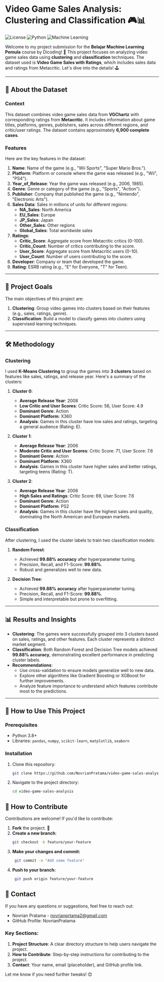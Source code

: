 # Video Game Sales Analysis: Clustering and Classification 🎮📊

![License](https://img.shields.io/badge/license-MIT-blue.svg)
![Python](https://img.shields.io/badge/Python-3.8%2B-green.svg)
![Machine Learning](https://img.shields.io/badge/Machine%20Learning-Clustering%20%26%20Classification-orange.svg)

Welcome to my project submission for the **Belajar Machine Learning Pemula** course by Dicoding! 🚀 This project focuses on analyzing video game sales data using **clustering** and **classification** techniques. The dataset used is **Video Game Sales with Ratings**, which includes sales data and ratings from Metacritic. Let's dive into the details! 🕹️

---

## 📁 About the Dataset

### **Context**
This dataset combines video game sales data from **VGChartz** with corresponding ratings from **Metacritic**. It includes information about game titles, platforms, genres, publishers, sales across different regions, and critic/user ratings. The dataset contains approximately **6,900 complete cases**.

### **Features**
Here are the key features in the dataset:

1. **Name**: Name of the game (e.g., "Wii Sports", "Super Mario Bros.").
2. **Platform**: Platform or console where the game was released (e.g., "Wii", "PS4").
3. **Year_of_Release**: Year the game was released (e.g., 2006, 1985).
4. **Genre**: Genre or category of the game (e.g., "Sports", "Action").
5. **Publisher**: Company that published the game (e.g., "Nintendo", "Electronic Arts").
6. **Sales Data**: Sales in millions of units for different regions:
   - **NA_Sales**: North America
   - **EU_Sales**: Europe
   - **JP_Sales**: Japan
   - **Other_Sales**: Other regions
   - **Global_Sales**: Total worldwide sales
7. **Ratings**:
   - **Critic_Score**: Aggregate score from Metacritic critics (0-100).
   - **Critic_Count**: Number of critics contributing to the score.
   - **User_Score**: Aggregate score from Metacritic users (0-10).
   - **User_Count**: Number of users contributing to the score.
8. **Developer**: Company or team that developed the game.
9. **Rating**: ESRB rating (e.g., "E" for Everyone, "T" for Teen).

---

## 🎯 Project Goals

The main objectives of this project are:
1. **Clustering**: Group video games into clusters based on their features (e.g., sales, ratings, genre).
2. **Classification**: Build a model to classify games into clusters using supervised learning techniques.

---

## 🛠️ Methodology

### **Clustering**
I used **K-Means Clustering** to group the games into **3 clusters** based on features like sales, ratings, and release year. Here's a summary of the clusters:

1. **Cluster 0**:
   - **Average Release Year**: 2008
   - **Low Critic and User Scores**: Critic Score: 56, User Score: 4.9
   - **Dominant Genre**: Action
   - **Dominant Platform**: X360
   - **Analysis**: Games in this cluster have low sales and ratings, targeting a general audience (Rating: E).

2. **Cluster 1**:
   - **Average Release Year**: 2006
   - **Moderate Critic and User Scores**: Critic Score: 71, User Score: 7.6
   - **Dominant Genre**: Action
   - **Dominant Platform**: X360
   - **Analysis**: Games in this cluster have higher sales and better ratings, targeting teens (Rating: T).

3. **Cluster 2**:
   - **Average Release Year**: 2006
   - **High Sales and Ratings**: Critic Score: 69, User Score: 7.6
   - **Dominant Genre**: Action
   - **Dominant Platform**: PS2
   - **Analysis**: Games in this cluster have the highest sales and quality, dominating the North American and European markets.

### **Classification**
After clustering, I used the cluster labels to train two classification models:
1. **Random Forest**:
   - Achieved **99.88% accuracy** after hyperparameter tuning.
   - Precision, Recall, and F1-Score: **99.88%**.
   - Robust and generalizes well to new data.

2. **Decision Tree**:
   - Achieved **99.88% accuracy** after hyperparameter tuning.
   - Precision, Recall, and F1-Score: **99.88%**.
   - Simple and interpretable but prone to overfitting.

---

## 📊 Results and Insights

- **Clustering**: The games were successfully grouped into 3 clusters based on sales, ratings, and other features. Each cluster represents a distinct market segment.
- **Classification**: Both Random Forest and Decision Tree models achieved **99.88% accuracy**, demonstrating excellent performance in predicting cluster labels.
- **Recommendations**:
  - Use cross-validation to ensure models generalize well to new data.
  - Explore other algorithms like Gradient Boosting or XGBoost for further improvements.
  - Analyze feature importance to understand which features contribute most to the predictions.

---

## 🚀 How to Use This Project

### Prerequisites
- Python 3.8+
- Libraries: `pandas`, `numpy`, `scikit-learn`, `matplotlib`, `seaborn`

### Installation
1. Clone this repository:
   ```bash
   git clone https://github.com/NovrianPratama/video-game-sales-analysis.git
2. Navigate to the project directory:
   ```bash
   cd video-game-sales-analysis

## 🤝 How to Contribute
Contributions are welcome! If you'd like to contribute:

1. **Fork** the project. 🍴  
2. **Create a new branch**:  
   ```bash
   git checkout -b feature/your-feature
3. **Make your changes and commit:**  
   ```bash
    git commit -m "Add some feature"
4. **Push to your branch:**  
   ```bash
    git push origin feature/your-feature

## 📧 Contact
If you have any questions or suggestions, feel free to reach out:

- Novrian Pratama - novrianprtama2@gmail.com
- GitHub Profile: NovrianPratama


### Key Sections:
1. **Project Structure**: A clear directory structure to help users navigate the project.
2. **How to Contribute**: Step-by-step instructions for contributing to the project.
3. **Contact**: Your name, email (placeholder), and GitHub profile link.

Let me know if you need further tweaks! 😊
